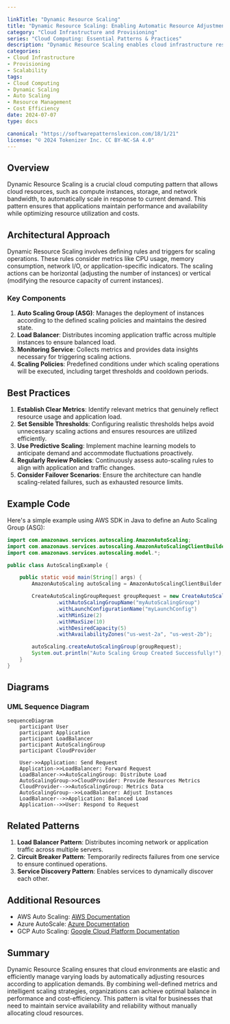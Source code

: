 ```yaml
---

linkTitle: "Dynamic Resource Scaling"
title: "Dynamic Resource Scaling: Enabling Automatic Resource Adjustment"
category: "Cloud Infrastructure and Provisioning"
series: "Cloud Computing: Essential Patterns & Practices"
description: "Dynamic Resource Scaling enables cloud infrastructure resources to adjust automatically in response to varying load levels. This ensures optimal performance while minimizing costs by scaling resources up or down as needed."
categories:
- Cloud Infrastructure
- Provisioning
- Scalability
tags:
- Cloud Computing
- Dynamic Scaling
- Auto Scaling
- Resource Management
- Cost Efficiency
date: 2024-07-07
type: docs

canonical: "https://softwarepatternslexicon.com/18/1/21"
license: "© 2024 Tokenizer Inc. CC BY-NC-SA 4.0"
---
```


## Overview

Dynamic Resource Scaling is a crucial cloud computing pattern that allows cloud resources, such as compute instances, storage, and network bandwidth, to automatically scale in response to current demand. This pattern ensures that applications maintain performance and availability while optimizing resource utilization and costs.

## Architectural Approach

Dynamic Resource Scaling involves defining rules and triggers for scaling operations. These rules consider metrics like CPU usage, memory consumption, network I/O, or application-specific indicators. The scaling actions can be horizontal (adjusting the number of instances) or vertical (modifying the resource capacity of current instances).

### Key Components

1. **Auto Scaling Group (ASG)**: Manages the deployment of instances according to the defined scaling policies and maintains the desired state.
2. **Load Balancer**: Distributes incoming application traffic across multiple instances to ensure balanced load.
3. **Monitoring Service**: Collects metrics and provides data insights necessary for triggering scaling actions.
4. **Scaling Policies**: Predefined conditions under which scaling operations will be executed, including target thresholds and cooldown periods.

## Best Practices

1. **Establish Clear Metrics**: Identify relevant metrics that genuinely reflect resource usage and application load.
2. **Set Sensible Thresholds**: Configuring realistic thresholds helps avoid unnecessary scaling actions and ensures resources are utilized efficiently.
3. **Use Predictive Scaling**: Implement machine learning models to anticipate demand and accommodate fluctuations proactively.
4. **Regularly Review Policies**: Continuously assess auto-scaling rules to align with application and traffic changes.
5. **Consider Failover Scenarios**: Ensure the architecture can handle scaling-related failures, such as exhausted resource limits.

## Example Code

Here's a simple example using AWS SDK in Java to define an Auto Scaling Group (ASG):

```java
import com.amazonaws.services.autoscaling.AmazonAutoScaling;
import com.amazonaws.services.autoscaling.AmazonAutoScalingClientBuilder;
import com.amazonaws.services.autoscaling.model.*;

public class AutoScalingExample {

    public static void main(String[] args) {
        AmazonAutoScaling autoScaling = AmazonAutoScalingClientBuilder.defaultClient();

        CreateAutoScalingGroupRequest groupRequest = new CreateAutoScalingGroupRequest()
                .withAutoScalingGroupName("myAutoScalingGroup")
                .withLaunchConfigurationName("myLaunchConfig")
                .withMinSize(2)
                .withMaxSize(10)
                .withDesiredCapacity(5)
                .withAvailabilityZones("us-west-2a", "us-west-2b");

        autoScaling.createAutoScalingGroup(groupRequest);
        System.out.println("Auto Scaling Group Created Successfully!");
    }
}
```

## Diagrams

### UML Sequence Diagram

```mermaid
sequenceDiagram
    participant User
    participant Application
    participant LoadBalancer
    participant AutoScalingGroup
    participant CloudProvider

    User->>Application: Send Request
    Application->>LoadBalancer: Forward Request
    LoadBalancer->>AutoScalingGroup: Distribute Load
    AutoScalingGroup->>CloudProvider: Provide Resources Metrics
    CloudProvider-->>AutoScalingGroup: Metrics Data
    AutoScalingGroup-->>LoadBalancer: Adjust Instances
    LoadBalancer-->>Application: Balanced Load
    Application-->>User: Respond to Request
```

## Related Patterns

1. **Load Balancer Pattern**: Distributes incoming network or application traffic across multiple servers.
2. **Circuit Breaker Pattern**: Temporarily redirects failures from one service to ensure continued operations.
3. **Service Discovery Pattern**: Enables services to dynamically discover each other.

## Additional Resources

- AWS Auto Scaling: [AWS Documentation](https://docs.aws.amazon.com/autoscaling/index.html)
- Azure AutoScale: [Azure Documentation](https://learn.microsoft.com/en-us/azure/azure-monitor/autoscale/autoscale-overview)
- GCP Auto Scaling: [Google Cloud Platform Documentation](https://cloud.google.com/compute/docs/autoscaler)

## Summary

Dynamic Resource Scaling ensures that cloud environments are elastic and efficiently manage varying loads by automatically adjusting resources according to application demands. By combining well-defined metrics and intelligent scaling strategies, organizations can achieve optimal balance in performance and cost-efficiency. This pattern is vital for businesses that need to maintain service availability and reliability without manually allocating cloud resources.
